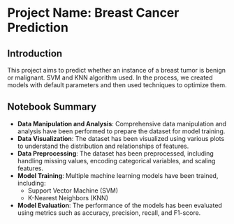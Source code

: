 # Project Name: Breast Cancer Prediction

## Introduction

This project aims to predict whether an instance of a breast tumor is benign or malignant. SVM and KNN algorithm used. In the process, we created models with default parameters and then used techniques to optimize them.

## Notebook Summary

- **Data Manipulation and Analysis**: Comprehensive data manipulation and analysis have been performed to prepare the dataset for model training.
- **Data Visualization**: The dataset has been visualized using various plots to understand the distribution and relationships of features.
- **Data Preprocessing**: The dataset has been preprocessed, including handling missing values, encoding categorical variables, and scaling features.
- **Model Training**: Multiple machine learning models have been trained, including:
  - Support Vector Machine (SVM)
  - K-Nearest Neighbors (KNN)
- **Model Evaluation**: The performance of the models has been evaluated using metrics such as accuracy, precision, recall, and F1-score.
